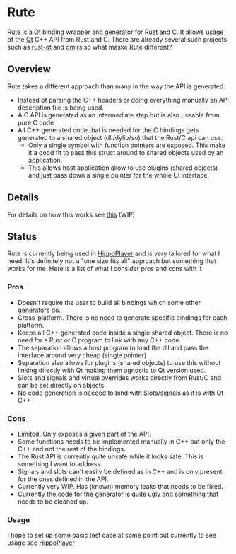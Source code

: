 # Rute

Rute is a Qt binding wrapper and generator for Rust and C. It allows usage of the [Qt](https://www.qt.io) C++ API from Rust and C. There are already several such projects such as [rust-qt](https://github.com/rust-qt) and [qmlrs](https://github.com/cyndis/qmlrs) so what maske Rute different?

## Overview

Rute takes a different approach than many in the way the API is generated:

* Instead of parsing the C++ headers or doing everything manually an API description file is being used.
* A C API is generated as an intermediate step but is also useable from pure C code
* All C++ generated code that is needed for the C bindings gets generated to a shared object (dll/dylib/so) that the Rust/C api can use.
  * Only a single symbol with function pointers are exposed. This make it a good fit to pass this struct around to shared objects used by an application.
  * This allows host application allow to use plugins (shared objects) and just pass down a single pointer for the whole UI interface.

## Details

For details on how this works see [this](https://github.com/emoon/Rute/blob/master/details.md) (WIP)

## Status

Rute is currently being used in [HippoPlayer](https://github.com/emoon/HippoPlayer) and is very tailored for what I need. It's definitely not a "one size fits all" approach but something that works for me. Here is a list of what I consider pros and cons with it

### Pros

* Doesn't require the user to build all bindings which some other generators do.
* Cross-platform. There is no need to generate specific bindings for each platform.
* Keeps all C++ generated code inside a single shared object. There is no need for a Rust or C program to link with any C++ code.
* The separation allows a host program to load the dll and pass the interface around very cheap (single pointer)
* Separation also allows for plugins (shared objects) to use this without linking directly with Qt making them agnostic to Qt version used.
* Slots and signals and virtual overrides works directly from Rust/C and can be set directly on objects.
* No code generation is needed to bind with Slots/signals as it is with Qt C++

### Cons

* Limited. Only exposes a given part of the API.
* Some functions needs to be implemented manually in C++ but only the C++ and not the rest of the bindings.
* The Rust API is currently quite unsafe while it looks safe. This is something I want to address.
* Signals and slots can't easily be defined as in C++ and is only present for the ones defined in the API.
* Currently very WIP. Has (known) memory leaks that needs to be fixed.
* Currently the code for the generator is quite ugly and something that needs to be cleaned up.

### Usage

I hope to set up some basic test case at some point but currently to see usage see [HippoPlayer](https://github.com/emoon/HippoPlayer)
